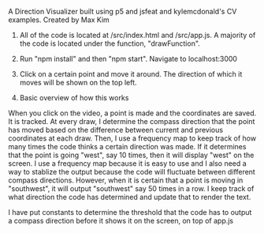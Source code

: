 A Direction Visualizer built using p5 and jsfeat and kylemcdonald's CV examples. Created by Max Kim


1. All of the code is located at /src/index.html and /src/app.js. A majority of the code is located under the function, "drawFunction". 

2. Run "npm install" and then "npm start". Navigate to localhost:3000

3. Click on a certain point and move it around. The direction of which it moves will be shown on the top left. 


4. Basic overview of how this works

When you click on the video, a point is made and the coordinates are saved. It is tracked. At every draw, I determine the compass direction that the point has moved based on the difference between current and previous coordinates at each draw. Then, I use a frequency map to keep track of how many times the code thinks a certain direction was made. If it determines that the point is going "west", say 10 times, then it will display "west" on the screen. I use a frequency map because it is easy to use and I also need a way to stablize the output because the code will fluctuate between different compass directions. However, when it is certain that a point is moving in "southwest", it will output "southwest" say 50 times in a row. I keep track of what direction the code has determined and update that to render the text. 

I have put constants to determine the threshold that the code has to output a compass direction before it shows it on the screen, on top of app.js